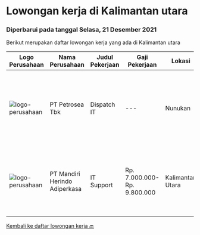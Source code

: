 
  # Lowongan kerja di Kalimantan utara

  ### Diperbarui pada tanggal Selasa, 21 Desember 2021

  Berikut merupakan daftar lowongan kerja yang ada di Kalimantan utara

  |Logo Perusahaan | Nama Perusahaan | Judul Pekerjaan | Gaji Pekerjaan | Lokasi | Deskripsi | Tanggal diunggah | Pranala |
  | -------------- | --------------- | --------------- | --------- | --------- | -------------- | ------- | ----------- |
  |![logo-perusahaan](https://image-service-cdn.seek.com.au/0e6e22aa6336720fabfaefebd1a7c0553ce66a2c/ee4dce1061f3f616224767ad58cb2fc751b8d2dc)|PT Petrosea Tbk|Dispatch IT|---|Nunukan|Performs routine maintenance, hardware installation, and network monitoring to make FMS system running well.  Requirements: Minimum Bachelor degree in...|Jumat, 26 November 2021|https://www.jobstreet.co.id/id/job/dispatch-it-3702606?token=0~44a10caf-ef76-4da0-afc0-da4c364ba9f9&sectionRank=1&jobId=jobstreet-id-job-3702606|
|![logo-perusahaan](https://image-service-cdn.seek.com.au/69a765e5a6c1cdb1e3a00a6b3fe4d8b38b042928/ee4dce1061f3f616224767ad58cb2fc751b8d2dc)|PT Mandiri Herindo Adiperkasa|IT Support|Rp. 7.000.000-Rp. 9.800.000|Kalimantan Utara|Dengan kualifikasi sebagai berikut:• Mempunyai pengalaman diposisi yang dilamar minimal 3 tahun• Diutamakan memiliki sertifikasi Bekerja di...|Kamis, 25 November 2021|https://www.jobstreet.co.id/id/job/it-support-3701220?token=0~44a10caf-ef76-4da0-afc0-da4c364ba9f9&sectionRank=2&jobId=jobstreet-id-job-3701220|


  [Kembali ke daftar lowongan kerja 🔙](../README.md#daftar-lowongan-kerja)
  